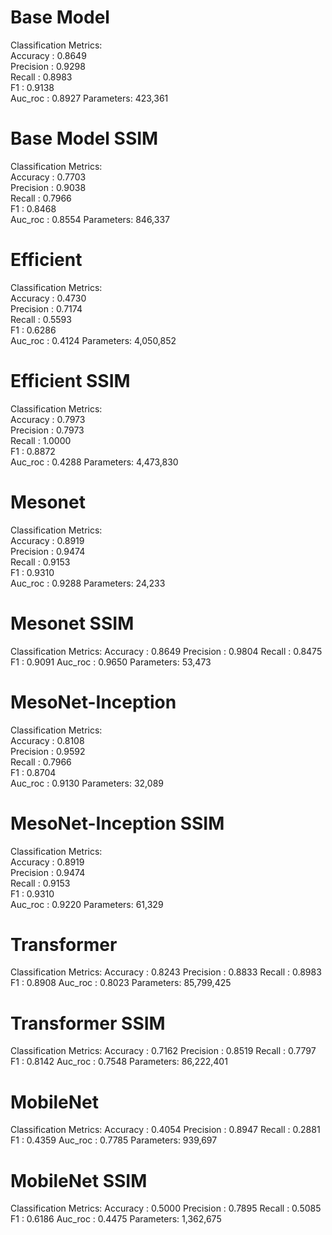 # Base Model
Classification Metrics:<br>
Accuracy  : 0.8649<br>
Precision : 0.9298<br>
Recall    : 0.8983<br>
F1        : 0.9138<br>
Auc_roc   : 0.8927
Parameters: 423,361

# Base Model SSIM
Classification Metrics:<br>
Accuracy  : 0.7703<br>
Precision : 0.9038<br>
Recall    : 0.7966<br>
F1        : 0.8468<br>
Auc_roc   : 0.8554
Parameters: 846,337

# Efficient
Classification Metrics:<br>
Accuracy  : 0.4730<br>
Precision : 0.7174<br>
Recall    : 0.5593<br>
F1        : 0.6286<br>
Auc_roc   : 0.4124
Parameters: 4,050,852

# Efficient SSIM
Classification Metrics:<br>
Accuracy  : 0.7973<br>
Precision : 0.7973<br>
Recall    : 1.0000<br>
F1        : 0.8872<br>
Auc_roc   : 0.4288
Parameters: 4,473,830

# Mesonet
Classification Metrics:<br>
Accuracy  : 0.8919<br>
Precision : 0.9474<br>
Recall    : 0.9153<br>
F1        : 0.9310<br>
Auc_roc   : 0.9288
Parameters: 24,233

# Mesonet SSIM
Classification Metrics:
Accuracy  : 0.8649
Precision : 0.9804
Recall    : 0.8475
F1        : 0.9091
Auc_roc   : 0.9650
Parameters: 53,473 

# MesoNet-Inception
Classification Metrics:<br>
Accuracy  : 0.8108<br>
Precision : 0.9592<br>
Recall    : 0.7966<br>
F1        : 0.8704<br>
Auc_roc   : 0.9130
Parameters: 32,089 

# MesoNet-Inception SSIM
Classification Metrics:<br>
Accuracy  : 0.8919<br>
Precision : 0.9474<br>
Recall    : 0.9153<br>
F1        : 0.9310<br>
Auc_roc   : 0.9220
Parameters: 61,329

# Transformer
Classification Metrics:
Accuracy  : 0.8243
Precision : 0.8833
Recall    : 0.8983
F1        : 0.8908
Auc_roc   : 0.8023
Parameters: 85,799,425

# Transformer SSIM
Classification Metrics:
Accuracy  : 0.7162
Precision : 0.8519
Recall    : 0.7797
F1        : 0.8142
Auc_roc   : 0.7548
Parameters: 86,222,401

# MobileNet
Classification Metrics:
Accuracy  : 0.4054
Precision : 0.8947
Recall    : 0.2881
F1        : 0.4359
Auc_roc   : 0.7785
Parameters: 939,697

# MobileNet SSIM
Classification Metrics:
Accuracy  : 0.5000
Precision : 0.7895
Recall    : 0.5085
F1        : 0.6186
Auc_roc   : 0.4475
Parameters: 1,362,675